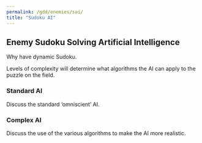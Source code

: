 ```yaml
---
permalink: /gdd/enemies/sai/
title: "Sudoku AI"
---
```


## Enemy Sudoku Solving Artificial Intelligence

Why have dynamic Sudoku.

Levels of complexity will determine what algorithms the AI can apply to the puzzle on the field.

### Standard AI

Discuss the standard ‘omniscient’ AI.

### Complex AI

Discuss the use of the various algorithms to make the AI more realistic.
